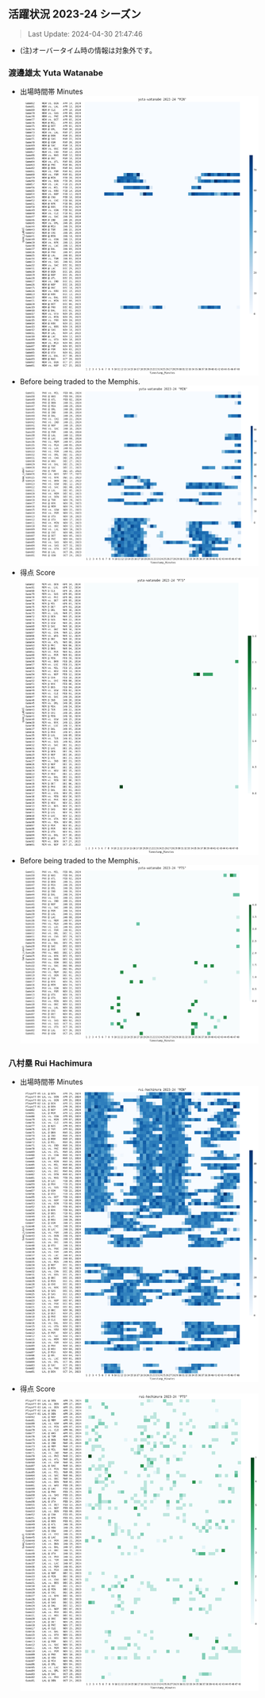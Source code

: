 ## 活躍状況 2023-24 シーズン
> Last Update: 2024-04-30 21:47:46
- (注)オーバータイム時の情報は対象外です。

### 渡邊雄太 Yuta Watanabe
- 出場時間帯 Minutes
![image.png](images/yuta-watanabe_2023-24_MIN.png)
- Before being traded to the Memphis.
![image.png](images/yuta-watanabe_2023-24_MIN_before_trade.png)
- 得点 Score
![image.png](images/yuta-watanabe_2023-24_PTS.png)
- Before being traded to the Memphis.
![image.png](images/yuta-watanabe_2023-24_PTS_before_trade.png)

### 八村塁 Rui Hachimura
- 出場時間帯 Minutes
![image.png](images/rui-hachimura_2023-24_MIN.png)
- 得点 Score
![image.png](images/rui-hachimura_2023-24_PTS.png)